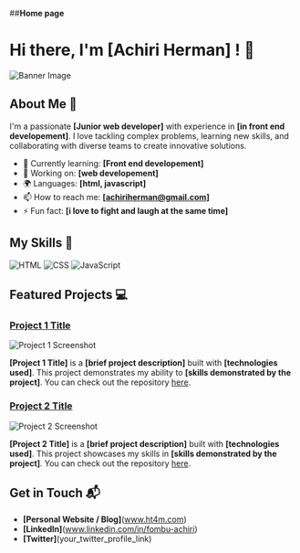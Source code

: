 ##**Home page**

# Hi there, I'm [Achiri Herman] ! 👋

![Banner Image](https://www.google.com/url?sa=i&url=https%3A%2F%2Fblog.lewagon.com%2Fcareer%2Fsoftware-engineer%2F&psig=AOvVaw0AanRRRPzicSiipMnx6U3O&ust=1746739842471000&source=images&cd=vfe&opi=89978449&ved=0CBQQjRxqFwoTCLii55anko0DFQAAAAAdAAAAABAE)

## About Me 🚀

I'm a passionate **[Junior web developer]** with experience in **[in front end developement]**. I love tackling complex problems, learning new skills, and collaborating with diverse teams to create innovative solutions.

- 🌱 Currently learning: **[Front end developement]**
- 🔭 Working on: **[web developement]**
- 🌍 Languages: **[html, javascript]**
- 📫 How to reach me: **[achiriherman@gmail.com]**
- ⚡ Fun fact: **[i love to fight and laugh at the same time]**

## My Skills 🧠

![HTML](https://img.shields.io/badge/-HTML-E34F26?style=flat-square&logo=html5&logoColor=white)
![CSS](https://img.shields.io/badge/-CSS-1572B6?style=flat-square&logo=css3&logoColor=white)
![JavaScript](https://img.shields.io/badge/-JavaScript-F7DF1E?style=flat-square&logo=javascript&logoColor=black)



## Featured Projects 💻

### [Project 1 Title](project_1_link)

![Project 1 Screenshot]([project_1_screenshot_url](https://www.google.com/url?sa=i&url=https%3A%2F%2Fwww.mtu.edu%2Fcs%2Fundergraduate%2Fsoftware%2Fwhat%2F&psig=AOvVaw0AanRRRPzicSiipMnx6U3O&ust=1746739842471000&source=images&cd=vfe&opi=89978449&ved=0CBQQjRxqFwoTCLii55anko0DFQAAAAAdAAAAABAI))

**[Project 1 Title]** is a **[brief project description]** built with **[technologies used]**. This project demonstrates my ability to **[skills demonstrated by the project]**. You can check out the repository [here](project_1_repository_link).

### [Project 2 Title](https://www.google.com/url?sa=i&url=https%3A%2F%2Fphoenixnap.com%2Fglossary%2Fwhat-is-software-engineering&psig=AOvVaw0AanRRRPzicSiipMnx6U3O&ust=1746739842471000&source=images&cd=vfe&opi=89978449&ved=0CBQQjRxqFwoTCLii55anko0DFQAAAAAdAAAAABAR)

![Project 2 Screenshot](project_2_screenshot_url)

**[Project 2 Title]** is a **[brief project description]** built with **[technologies used]**. This project showcases my skills in **[skills demonstrated by the project]**. You can check out the repository [here](project_2_repository_link).

## Get in Touch 📬

- **[Personal Website / Blog]**(www.ht4m.com)
- **[LinkedIn]**(www.linkedin.com/in/fombu-achiri)
- **[Twitter]**(your_twitter_profile_link)




<!---
Herman75000/Herman75000 is a ✨ special ✨ repository because its `README.md` (this file) appears on your GitHub profile.
You can click the Preview link to take a look at your changes.
--->
